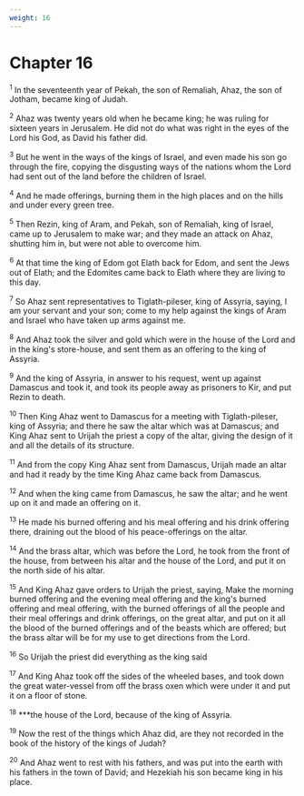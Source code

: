 ```yaml
---
weight: 16
---
```


# Chapter 16

<sup>1</sup> In the seventeenth year of Pekah, the son of Remaliah, Ahaz, the son of Jotham, became king of Judah. 

<sup>2</sup> Ahaz was twenty years old when he became king; he was ruling for sixteen years in Jerusalem. He did not do what was right in the eyes of the Lord his God, as David his father did. 

<sup>3</sup> But he went in the ways of the kings of Israel, and even made his son go through the fire, copying the disgusting ways of the nations whom the Lord had sent out of the land before the children of Israel. 

<sup>4</sup> And he made offerings, burning them in the high places and on the hills and under every green tree. 

<sup>5</sup> Then Rezin, king of Aram, and Pekah, son of Remaliah, king of Israel, came up to Jerusalem to make war; and they made an attack on Ahaz, shutting him in, but were not able to overcome him. 

<sup>6</sup> At that time the king of Edom got Elath back for Edom, and sent the Jews out of Elath; and the Edomites came back to Elath where they are living to this day. 

<sup>7</sup> So Ahaz sent representatives to Tiglath-pileser, king of Assyria, saying, I am your servant and your son; come to my help against the kings of Aram and Israel who have taken up arms against me. 

<sup>8</sup> And Ahaz took the silver and gold which were in the house of the Lord and in the king's store-house, and sent them as an offering to the king of Assyria. 

<sup>9</sup> And the king of Assyria, in answer to his request, went up against Damascus and took it, and took its people away as prisoners to Kir, and put Rezin to death. 

<sup>10</sup> Then King Ahaz went to Damascus for a meeting with Tiglath-pileser, king of Assyria; and there he saw the altar which was at Damascus; and King Ahaz sent to Urijah the priest a copy of the altar, giving the design of it and all the details of its structure. 

<sup>11</sup> And from the copy King Ahaz sent from Damascus, Urijah made an altar and had it ready by the time King Ahaz came back from Damascus. 

<sup>12</sup> And when the king came from Damascus, he saw the altar; and he went up on it and made an offering on it. 

<sup>13</sup> He made his burned offering and his meal offering and his drink offering there, draining out the blood of his peace-offerings on the altar. 

<sup>14</sup> And the brass altar, which was before the Lord, he took from the front of the house, from between his altar and the house of the Lord, and put it on the north side of his altar. 

<sup>15</sup> And King Ahaz gave orders to Urijah the priest, saying, Make the morning burned offering and the evening meal offering and the king's burned offering and meal offering, with the burned offerings of all the people and their meal offerings and drink offerings, on the great altar, and put on it all the blood of the burned offerings and of the beasts which are offered; but the brass altar will be for my use to get directions from the Lord. 

<sup>16</sup> So Urijah the priest did everything as the king said 

<sup>17</sup> And King Ahaz took off the sides of the wheeled bases, and took down the great water-vessel from off the brass oxen which were under it and put it on a floor of stone. 

<sup>18</sup> ***the house of the Lord, because of the king of Assyria. 

<sup>19</sup> Now the rest of the things which Ahaz did, are they not recorded in the book of the history of the kings of Judah? 

<sup>20</sup> And Ahaz went to rest with his fathers, and was put into the earth with his fathers in the town of David; and Hezekiah his son became king in his place. 


